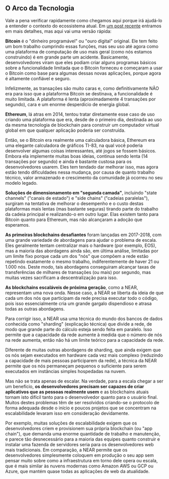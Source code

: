 ## O Arco da Tecnologia

Vale a pena verificar rapidamente como chegamos aqui porque irá ajudá-lo a entender o contexto do ecossistema atual. Em [um post recente](https://near.org/blog/the-evolution-of-the-open-web/) entramos em mais detalhes, mas aqui vai uma versão rápida:

**Bitcoin** é o "dinheiro programável" ou "ouro digital" original. Ele tem feito um bom trabalho cumprindo essas funções, mas seu uso até agora como uma plataforma de computação de uso mais geral (como nós estamos construindo) é em grande parte um acidente. Basicamente, desenvolvedores viram que eles podiam criar alguns programas básicos sobre a funcionalidade limitada que o Bitcoin forneceu e começaram a usar o Bitcoin como base para algumas dessas novas aplicações, porque agora é altamente confiável e seguro.

Infelizmente, as transações são muito caras e, como definitivamente NÃO era para isso que a plataforma Bitcoin se destinava, a funcionalidade é muito limitada. A plataforma é lenta (aproximadamente 4 transações por segundo), cara e um enorme desperdício de energia global.

**Ethereum**, lá atras em 2014, tentou tratar diretamente esse caso de uso criando uma plataforma que era, desde de o primeiro dia, destinada ao uso da mesma tecnologia de blockchain para construir um computador virtual global em que qualquer aplicação poderia ser construída.

Então, se o Bitcoin era realmente uma calculadora básica, Ethereum era uma elegante calculadora de gráficos TI-83, na qual você poderia desenvolver algumas coisas interessantes, até jogos se fossem básicos. Embora ela implemente muitas boas ideias, continua sendo lenta (14 transações por segundo) e ainda é bastante custosa para os desenvolvedores usarem. Eles tem tendado dar melhorar isso, mas agora estão tendo dificuldades nessa mudança, por causa de quanto trabalho técnico, valor armazenado e crescimento da comunidade já ocorreu no seu modelo legado.

**Soluções de dimensionamento em "segunda camada"**, incluindo "state channels" ("canais de estado") e "side chains" ("cadeias paralelas"), surgiram na tentativa de melhorar o desempenho e o custo destas plataformas mais lentas (mas bastante seguras) tirando parte do trabalho da cadeia principal e realizando-o em outro lugar. Elas existem tanto para Bitcoin quanto para Ethereum, mas não alcançaram a adoção que esperamos.

**As primeiras blockchains desafiantes** foram lançadas em 2017-2018, com uma grande variedade de abordagens para ajudar o problema de escala. Eles geralmente tentam centralizar mais o hardware (por exemplo, EOS), mas a maioria das abordagens ainda são, em última análise, limitadas por um limite fixo porque cada um dos "nós" que compõem a rede estão repetindo exatamente o mesmo trabalho, indiferentemente de haver 21 ou 1.000 nós. Deste modo, tais abordagens conseguiram alcançar taxas de transferências de milhares de transações (ou mais) por segundo, mas muitas vezes sacrificam a descentralização para isso.

**As blockchains escaláveis de próxima geração**, como a NEAR, representam uma nova onda. Nesse caso, a NEAR se liberta da ideia de que cada um dos nós que participam da rede precisa executar todo o código, pois isso essencialmente cria um grande gargalo dispendioso e atrasa todas as outras abordagens.

Para corrigir isso, a NEAR usa uma técnica do mundo dos bancos de dados conhecida como "sharding" (explicação técnica) que divide a rede, de modo que grande parte do cálculo esteja sendo feita em paralelo. Isso permite que a capacidade da rede aumente à medida que o número de nós na rede aumenta, então não há um limite teórico para a capacidade da rede.

Diferente de muitas outras abordagens de sharding, que ainda exigem que os nós sejam executados em hardware cada vez mais complexo (reduzindo a capacidade de mais pessoas participarem da rede), a técnica da NEAR permite que os nós permaneçam pequenos o suficiente para serem executados em instâncias simples hospedadas na nuvem.

Mas não se trata apenas de escalar. Na verdade, para a escala chegar a ser um benefício, **os desenvolvedores precisam ser capazes de criar aplicativos que as pessoas realmente usem** e as blockchains atuais tornam isto difícil tanto para o desenvolvedor quanto para o usuário final. Muitos destes problemas têm de ser resolvidos criando-se o protocolo de forma adequada desde o início e poucos projetos que se concentram na escalabilidade levaram isso em consideração devidamente.

Por exemplo, muitas soluções de escalabilidade exigem que os desenvolvedores criem e provisionem sua própria blockchain (ou "app chain"), que demanda uma enorme quantidade de trabalho e manutenção, e parece tão desnecessário para a maioria das equipes quanto construir e instalar uma fazenda de servidores seria para os desenvolvedores web mais tradicionais. Em comparação, a NEAR permite que os desenvolvedores simplesmente coloquem em produção o seu app sem pensar muito sobre como a infraestrutura em torno dele opera ou escala, que é mais similar às nuvens modernas como Amazon AWS ou GCP ou Azure, que mantém quase todas as aplicações de web da atualidade.
